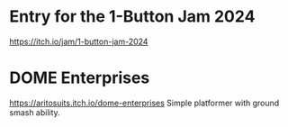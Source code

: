 # Entry for the 1-Button Jam 2024
https://itch.io/jam/1-button-jam-2024

# DOME Enterprises
https://aritosuits.itch.io/dome-enterprises
Simple platformer with ground smash ability.
